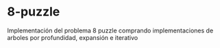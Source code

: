 8-puzzle
========

Implementación del problema 8 puzzle comprando implementaciones de arboles por profundidad, expansión e iterativo
